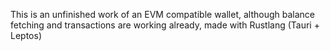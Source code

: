 This is an unfinished work of an EVM compatible wallet, although balance fetching and transactions are working already, made with Rustlang (Tauri + Leptos)